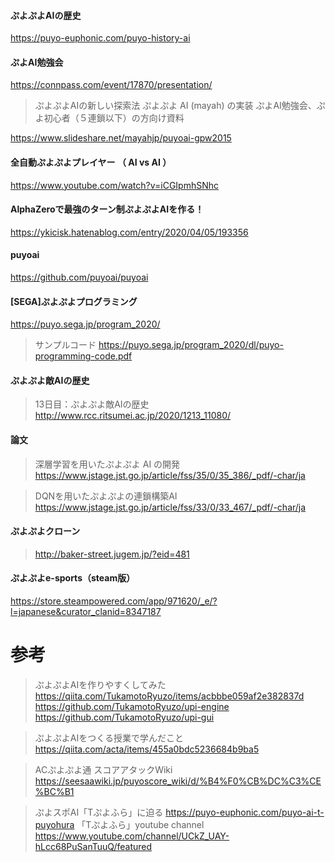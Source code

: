 #### ぷよぷよAIの歴史

https://puyo-euphonic.com/puyo-history-ai

#### ぷよAI勉強会

https://connpass.com/event/17870/presentation/
> ぷよぷよAIの新しい探索法
> ぷよぷよ AI (mayah) の実装
> ぷよAI勉強会、ぷよ初心者（５連鎖以下）の方向け資料

https://www.slideshare.net/mayahjp/puyoai-gpw2015

#### 全自動ぷよぷよプレイヤー （ AI vs AI ）

https://www.youtube.com/watch?v=iCGIpmhSNhc

#### AlphaZeroで最強のターン制ぷよぷよAIを作る！

https://ykicisk.hatenablog.com/entry/2020/04/05/193356

#### puyoai

https://github.com/puyoai/puyoai

#### [SEGA]ぷよぷよプログラミング

https://puyo.sega.jp/program_2020/

> サンプルコード
> https://puyo.sega.jp/program_2020/dl/puyo-programming-code.pdf


#### ぷよぷよ敵AIの歴史

> 13日目：ぷよぷよ敵AIの歴史
> http://www.rcc.ritsumei.ac.jp/2020/1213_11080/

#### 論文

> 深層学習を用いたぷよぷよ AI の開発
https://www.jstage.jst.go.jp/article/fss/35/0/35_386/_pdf/-char/ja

> DQNを用いたぷよぷよの連鎖構築AI
https://www.jstage.jst.go.jp/article/fss/33/0/33_467/_pdf/-char/ja

#### ぷよぷよクローン

> http://baker-street.jugem.jp/?eid=481

#### ぷよぷよe-sports（steam版）

https://store.steampowered.com/app/971620/_e/?l=japanese&curator_clanid=8347187

# 参考

> ぷよぷよAIを作りやすくしてみた
https://qiita.com/TukamotoRyuzo/items/acbbbe059af2e382837d
> https://github.com/TukamotoRyuzo/upi-engine
> https://github.com/TukamotoRyuzo/upi-gui

> ぷよぷよAIをつくる授業で学んだこと
https://qiita.com/acta/items/455a0bdc5236684b9ba5

> ACぷよぷよ通 スコアアタックWiki
https://seesaawiki.jp/puyoscore_wiki/d/%B4%F0%CB%DC%C3%CE%BC%B1

> ぷよスポAI「Tぷよふら」に迫る
https://puyo-euphonic.com/puyo-ai-t-puyohura
> 「Tぷよふら」youtube channel
> https://www.youtube.com/channel/UCkZ_UAY-hLcc68PuSanTuuQ/featured
